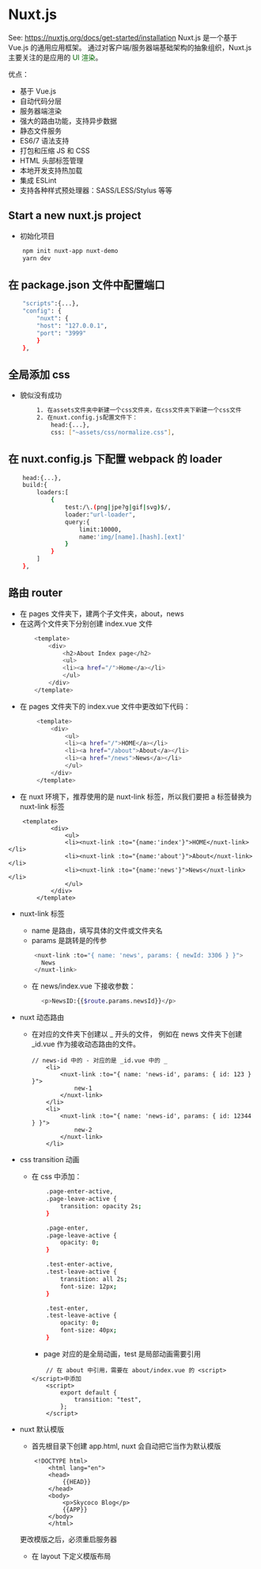 # Nuxt.js

See: https://nuxtjs.org/docs/get-started/installation
Nuxt.js 是一个基于 Vue.js 的通用应用框架。
通过对客户端/服务器端基础架构的抽象组织，Nuxt.js 主要关注的是应用的 <font color="#006600">UI 渲染</font>。

优点：

- 基于 Vue.js
- 自动代码分层
- 服务器端渲染
- 强大的路由功能，支持异步数据
- 静态文件服务
- ES6/7 语法支持
- 打包和压缩 JS 和 CSS
- HTML 头部标签管理
- 本地开发支持热加载
- 集成 ESLint
- 支持各种样式预处理器：SASS/LESS/Stylus 等等

## Start a new nuxt.js project

- 初始化项目

```bash
    npm init nuxt-app nuxt-demo
    yarn dev
```

## 在 package.json 文件中配置端口

```bash
    "scripts":{...},
    "config": {
        "nuxt": {
        "host": "127.0.0.1",
        "port": "3999"
        }
    },
```

## 全局添加 css

- 貌似没有成功

```bash
        1. 在assets文件夹中新建一个css文件夹，在css文件夹下新建一个css文件
        2. 在nuxt.config.js配置文件下：
            head:{...},
            css: ["~assets/css/normalize.css"],
```

## 在 nuxt.config.js 下配置 webpack 的 loader

```bash
    head:{...},
    build:{
        loaders:[
            {
                test:/\.(png|jpe?g|gif|svg)$/,
                loader:"url-loader",
                query:{
                    limit:10000,
                    name:'img/[name].[hash].[ext]'
                }
            }
        ]
    },
```

## 路由 router

- 在 pages 文件夹下，建两个子文件夹，about，news
- 在这两个文件夹下分别创建 index.vue 文件
  ```bash
      <template>
          <div>
              <h2>About Index page</h2>
              <ul>
              <li><a href="/">Home</a></li>
              </ul>
          </div>
      </template>
  ```
- 在 pages 文件夹下的 index.vue 文件中更改如下代码：

```bash
        <template>
            <div>
                <ul>
                <li><a href="/">HOME</a></li>
                <li><a href="/about">About</a></li>
                <li><a href="/news">News</a></li>
                </ul>
            </div>
        </template>
```

- 在 nuxt 环境下，推荐使用的是 nuxt-link 标签，所以我们要把 a 标签替换为 nuxt-link 标签

```
    <template>
            <div>
                <ul>
                <li><nuxt-link :to="{name:'index'}">HOME</nuxt-link></li>
                <li><nuxt-link :to="{name:'about'}">About</nuxt-link></li>
                <li><nuxt-link :to="{name:'news'}">News</nuxt-link></li>
                </ul>
            </div>
        </template>
```

- nuxt-link 标签
  - name 是路由，填写具体的文件或文件夹名
  - params 是跳转是的传参
  ```bash
      <nuxt-link :to="{ name: 'news', params: { newId: 3306 } }">
        News
      </nuxt-link>
  ```
  - 在 news/index.vue 下接收参数：
  ```bash
        <p>NewsID:{{$route.params.newsId}}</p>
  ```
- nuxt 动态路由

  - 在对应的文件夹下创建以 \_ 开头的文件，
    例如在 news 文件夹下创建 \_id.vue 作为接收动态路由的文件。
    ```
    // news-id 中的 - 对应的是 _id.vue 中的 _
        <li>
            <nuxt-link :to="{ name: 'news-id', params: { id: 123 } }">
                new-1
            </nuxt-link>
        </li>
        <li>
            <nuxt-link :to="{ name: 'news-id', params: { id: 12344 } }">
                new-2
            </nuxt-link>
        </li>
    ```

- css transition 动画

  - 在 css 中添加：

    ```bash
        .page-enter-active,
        .page-leave-active {
            transition: opacity 2s;
        }

        .page-enter,
        .page-leave-active {
            opacity: 0;
        }

        .test-enter-active,
        .test-leave-active {
            transition: all 2s;
            font-size: 12px;
        }

        .test-enter,
        .test-leave-active {
            opacity: 0;
            font-size: 40px;
        }
    ```

    - page 对应的是全局动画，test 是局部动画需要引用

    ```
        // 在 about 中引用，需要在 about/index.vue 的 <script></script>中添加
        <script>
            export default {
                transition: "test",
            };
        </script>
    ```

- nuxt 默认模版
  - 首先根目录下创建 app.html, nuxt 会自动把它当作为默认模版
  ```
      <!DOCTYPE html>
          <html lang="en">
          <head>
              {{HEAD}}
          </head>
          <body>
              <p>Skycoco Blog</p>
              {{APP}}
          </body>
          </html>
  ```
  更改模版之后，必须重启服务器
  - 在 layout 下定义模版布局
